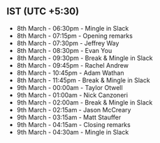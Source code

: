 ## IST (UTC +5:30)

- 8th March - 06:30pm - Mingle in Slack
- 8th March - 07:15pm - Opening remarks
- 8th March - 07:30pm - Jeffrey Way
- 8th March - 08:30pm - Evan You
- 8th March - 09:30pm - Break & Mingle in Slack
- 8th March - 09:45pm - Rachel Andrew
- 8th March - 10:45pm - Adam Wathan
- 8th March - 11:45pm - Break & Mingle in Slack
- 9th March - 00:00am - Taylor Otwell
- 9th March - 01:00am - Nick Canzoneri
- 9th March - 02:00am - Break & Mingle in Slack
- 9th March - 02:15am - Jason McCreary
- 9th March - 03:15am - Matt Stauffer
- 9th March - 04:15am - Closing remarks
- 9th March - 04:30am - Mingle in Slack
